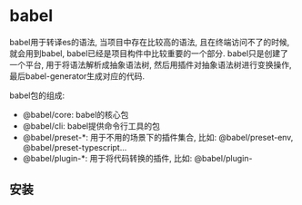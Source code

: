 # babel

babel用于转译es的语法, 当项目中存在比较高的语法, 且在终端访问不了的时候, 就会用到babel, babel已经是项目构件中比较重要的一个部分. babel只是创建了一个平台, 用于将语法解析成抽象语法树, 然后用插件对抽象语法树进行变换操作, 最后babel-generator生成对应的代码. 



babel包的组成: 

- @babel/core: babel的核心包
- @babel/cli: babel提供命令行工具的包
- @babel/preset-*: 用于不用的场景下的插件集合, 比如: @babel/preset-env, @babel/preset-typescript...
- @babel/plugin-*: 用于将代码转换的插件, 比如: @babel/plugin-



## 安装



